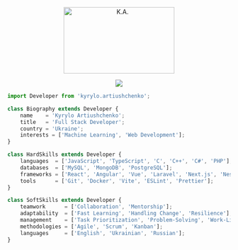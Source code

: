 <p align="center">
    <img alt="K.A." height=150 width=250 src="https://goo.su/Kzta7" />
</p>

<p align="center"> 
    <img src="https://profile-counter.glitch.me/Artyushchenko/count.svg" />
</p>

```js
import Developer from 'kyrylo.artiushchenko';

class Biography extends Developer {
    name    = 'Kyrylo Artiushchenko';
    title   = 'Full Stack Developer';
    country = 'Ukraine';
    interests = ['Machine Learning', 'Web Development'];
}

class HardSkills extends Developer {
    languages  = ['JavaScript', 'TypeScript', 'C', 'C++', 'C#', 'PHP'];
    databases  = ['MySQL', 'MongoDB', 'PostgreSQL'];
    frameworks = ['React', 'Angular', 'Vue', 'Laravel', 'Next.js', 'Nest.js', 'Tailwind CSS'];
    tools      = ['Git', 'Docker', 'Vite', 'ESLint', 'Prettier'];
}

class SoftSkills extends Developer {
    teamwork      = ['Collaboration', 'Mentorship'];
    adaptability  = ['Fast Learning', 'Handling Change', 'Resilience'];
    management    = ['Task Prioritization', 'Problem-Solving', 'Work-Life Balance'];
    methodologies = ['Agile', 'Scrum', 'Kanban'];
    languages     = ['English', 'Ukrainian', 'Russian'];
}
```
